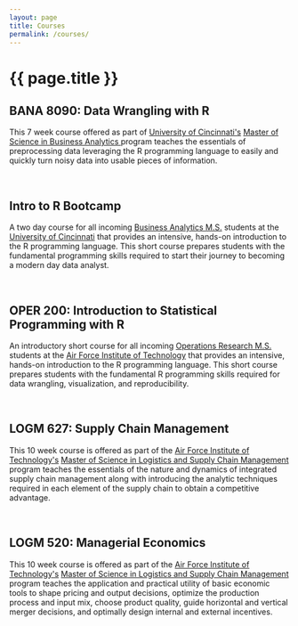 ```yaml
---
layout: page
title: Courses
permalink: /courses/
---
```


<h1 class="post-title">{{ page.title }}</h1>


## BANA 8090: Data Wrangling with R
This 7 week course offered as part of [University of Cincinnati's](http://www.uc.edu/) [Master of Science in Business Analytics ](http://business.uc.edu/graduate/ms-business-analytics.html) program teaches the essentials of preprocessing data leveraging the R programming language to easily and quickly turn noisy data into usable pieces of information. &nbsp;&nbsp; <a href="http://uc-r.github.io/data_wrangling/syllabus" style="color:black;"><i class="fa fa-folder-open" style="font-size:1em"></i></a> 

<br>

## Intro to R Bootcamp
A two day course for all incoming [Business Analytics M.S.](http://business.uc.edu/graduate/ms-business-analytics.html) students at the [University of Cincinnati](http://www.uc.edu/) that provides an intensive, hands-on introduction to the R programming language. This short course prepares students with the fundamental programming skills required to start their journey to becoming a modern day data analyst. &nbsp;&nbsp; <a href="http://uc-r.github.io/r_bootcamp" style="color:black;"><i class="fa fa-folder-open" style="font-size:1em"></i></a>

<br>

## OPER 200: Introduction to Statistical Programming with R
An introductory short course for all incoming [Operations Research M.S.](http://www.afit.edu/ENS/programs.cfm?p=12&a=pd) students at the [Air Force Institute of Technology](http://www.afit.edu/) that provides an intensive, hands-on introduction to the R programming language. This short course prepares students with the fundamental R programming skills required for data wrangling, visualization, and reproducibility. &nbsp;&nbsp; <a href="https://afit-r.github.io/oper200/" style="color:black;"><i class="fa fa-folder-open" style="font-size:1em"></i></a>

<br>

## LOGM 627: Supply Chain Management
This 10 week course is offered as part of the [Air Force Institute of Technology's](http://www.afit.edu/) [Master of Science in Logistics and Supply Chain Management](http://www.afit.edu/ENS/programs.cfm?p=12&a=pd) program teaches the essentials of the nature and dynamics of integrated supply chain management along with introducing the analytic techniques required in each element of the supply chain to obtain a competitive advantage.

<br>

## LOGM 520: Managerial Economics
This 10 week course is offered as part of the [Air Force Institute of Technology's](http://www.afit.edu/) [Master of Science in Logistics and Supply Chain Management](http://www.afit.edu/ENS/programs.cfm?p=12&a=pd) program teaches the application and practical utility of basic economic tools to shape pricing and output decisions, optimize the production process and input mix, choose product quality, guide horizontal and vertical merger decisions, and optimally design internal and external incentives.
